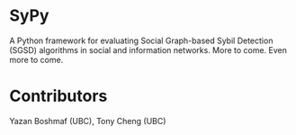 SyPy
====

A Python framework for evaluating Social Graph-based Sybil Detection (SGSD) algorithms in social and information networks. More to come. Even more to come.

Contributors
============

Yazan Boshmaf (UBC), Tony Cheng (UBC)
